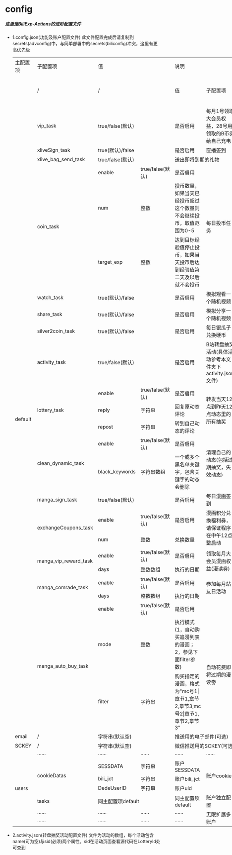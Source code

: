 config
====  
##### 这里是BiliExp-Actions的进阶配置文件

* 1.config.json(功能及账户配置文件)
    此文件配置完成后请复制到secrets(advconfig)中，与简单部署中的secrets(biliconfig)冲突，这里有更高优先级
    <table border=0 cellpadding=0 cellspacing=0 width=799 style='border-collapse:
     collapse;table-layout:fixed;width:597pt'>
     <col width=64 style='width:48pt'>
     <col width=147 style='mso-width-source:userset;mso-width-alt:5233;width:110pt'>
     <col width=95 style='mso-width-source:userset;mso-width-alt:3384;width:71pt'>
     <col width=106 style='mso-width-source:userset;mso-width-alt:3754;width:79pt'>
     <col width=102 style='mso-width-source:userset;mso-width-alt:3612;width:76pt'>
     <col width=94 style='mso-width-source:userset;mso-width-alt:3328;width:70pt'>
     <col width=63 style='mso-width-source:userset;mso-width-alt:2247;width:47pt'>
     <col width=64 span=2 style='width:48pt'>
     <tr height=18 style='height:13.8pt'>
      <td height=18 class=xl6527348 width=64 style='height:13.8pt;width:48pt'>主配置项</td>
      <td class=xl6527348 width=147 style='width:110pt'>子配置项</td>
      <td colspan=2 class=xl6527348 width=201 style='width:150pt'>值</td>
      <td colspan=3 class=xl6627348 width=259 style='width:193pt'>说明</td>
     </tr>
     <tr height=18 style='mso-height-source:userset;height:13.8pt'>
      <td height=18 class=xl1527348 style='height:13.8pt'></td>
      <td class=xl6527348>/</td>
      <td colspan=2 class=xl6527348>/</td>
      <td class=xl6627348 width=102 style='width:76pt'>值</td>
      <td class=xl6627348 width=94 style='width:70pt'>子配置项</td>
      <td class=xl6727348 width=63 style='width:47pt'>主配置项</td>
     </tr>
     <tr height=101 style='mso-height-source:userset;height:75.6pt'>
      <td rowspan=25 height=1248 class=xl6527348 style='height:937.2pt'>default</td>
      <td class=xl6527348>vip_task</td>
      <td colspan=2 class=xl6527348>true/false(默认)</td>
      <td class=xl6627348 width=102 style='width:76pt'>是否启用</td>
      <td class=xl6727348 width=94 style='width:70pt'>每月1号领取大会员权益，28号用领取的B币劵给自己充电</td>
      <td rowspan=25 class=xl6627348 width=63 style='width:47pt'>全局默认配置</td>
     </tr>
     <tr height=18 style='height:13.8pt'>
      <td height=18 class=xl6527348 style='height:13.8pt'>xliveSign_task</td>
      <td colspan=2 class=xl6527348>true(默认)/false</td>
      <td class=xl6627348 width=102 style='width:76pt'>是否启用</td>
      <td class=xl6627348 width=94 style='width:70pt'>直播签到</td>
     </tr>
     <tr height=18 style='height:13.8pt'>
      <td height=18 class=xl6527348 style='height:13.8pt'>xlive_bag_send_task</td>
      <td colspan=2 class=xl6527348>true/false(默认)</td>
      <td colspan=2 class=xl6627348 width=196 style='width:146pt'>送出即将到期的礼物</td>
     </tr>
     <tr height=18 style='height:13.8pt'>
      <td rowspan=3 height=290 class=xl6527348 style='height:217.8pt'>coin_task</td>
      <td class=xl6527348>enable</td>
      <td class=xl6527348>true/false(默认)</td>
      <td class=xl6627348 width=102 style='width:76pt'>是否启用</td>
      <td rowspan=3 class=xl6627348 width=94 style='width:70pt'>每日投币任务</td>
     </tr>
     <tr height=134 style='mso-height-source:userset;height:100.2pt'>
      <td height=134 class=xl6527348 style='height:100.2pt'>num</td>
      <td class=xl6527348>整数</td>
      <td class=xl6627348 width=102 style='width:76pt'>投币数量，如果当天已经投币超过这个数量则不会继续投币，取值范围为0-5</td>
     </tr>
     <tr height=138 style='mso-height-source:userset;height:103.8pt'>
      <td height=138 class=xl6527348 style='height:103.8pt'>target_exp</td>
      <td class=xl6527348>整数</td>
      <td class=xl6627348 width=102 style='width:76pt'>达到目标经验值停止投币，如果当天投币后达到经验值第二天及以后就不会投币</td>
     </tr>
     <tr height=37 style='height:27.6pt'>
      <td height=37 class=xl6527348 style='height:27.6pt'>watch_task</td>
      <td colspan=2 class=xl6527348>true(默认)/false</td>
      <td class=xl6627348 width=102 style='width:76pt'>是否启用</td>
      <td class=xl6627348 width=94 style='width:70pt'>模拟观看一个随机视频</td>
     </tr>
     <tr height=37 style='height:27.6pt'>
      <td height=37 class=xl6527348 style='height:27.6pt'>share_task</td>
      <td colspan=2 class=xl6527348>true(默认)/false</td>
      <td class=xl6627348 width=102 style='width:76pt'>是否启用</td>
      <td class=xl6627348 width=94 style='width:70pt'>模拟分享一个随机视频</td>
     </tr>
     <tr height=37 style='height:27.6pt'>
      <td height=37 class=xl6527348 style='height:27.6pt'>silver2coin_task</td>
      <td colspan=2 class=xl6527348>true(默认)/false</td>
      <td class=xl6627348 width=102 style='width:76pt'>是否启用</td>
      <td class=xl6627348 width=94 style='width:70pt'>每日银瓜子兑换硬币</td>
     </tr>
     <tr height=110 style='height:82.8pt'>
      <td height=110 class=xl6527348 style='height:82.8pt'>activity_task</td>
      <td colspan=2 class=xl6527348>true/false(默认)</td>
      <td class=xl6627348 width=102 style='width:76pt'>是否启用</td>
      <td class=xl6627348 width=94 style='width:70pt'>B站转盘抽奖活动(具体活动参考本文件夹下activity.json文件)</td>
     </tr>
     <tr height=18 style='height:13.8pt'>
      <td rowspan=3 height=94 class=xl6527348 style='height:71.4pt'>lottery_task</td>
      <td class=xl6527348>enable</td>
      <td class=xl6527348>true/false(默认)</td>
      <td class=xl6627348 width=102 style='width:76pt'>是否启用</td>
      <td rowspan=3 class=xl6627348 width=94 style='width:70pt'>转发当天12点到昨天12点动态里的所有抽奖</td>
     </tr>
     <tr height=38 style='mso-height-source:userset;height:28.8pt'>
      <td height=38 class=xl6527348 style='height:28.8pt'>reply</td>
      <td class=xl6527348>字符串</td>
      <td class=xl6627348 width=102 style='width:76pt'>回复原动态评论</td>
     </tr>
     <tr height=38 style='mso-height-source:userset;height:28.8pt'>
      <td height=38 class=xl6527348 style='height:28.8pt'>repost</td>
      <td class=xl6527348>字符串</td>
      <td class=xl6627348 width=102 style='width:76pt'>转到自己动态的评论</td>
     </tr>
     <tr height=18 style='height:13.8pt'>
      <td rowspan=2 height=96 class=xl6527348 style='height:72.0pt'>clean_dynamic_task</td>
      <td class=xl6527348>enable</td>
      <td class=xl6527348>true/false(默认)</td>
      <td class=xl6627348 width=102 style='width:76pt'>是否启用</td>
      <td rowspan=2 class=xl6627348 width=94 style='width:70pt'>清理自己的动态(包括过期抽奖，失效动态)</td>
     </tr>
     <tr height=78 style='mso-height-source:userset;height:58.2pt'>
      <td height=78 class=xl6527348 style='height:58.2pt'>black_keywords</td>
      <td class=xl6527348>字符串数组</td>
      <td class=xl6627348 width=102 style='width:76pt'>一个或多个黑名单关键字，包含关键字的动态会删除</td>
     </tr>
     <tr height=18 style='mso-height-source:userset;height:13.2pt'>
      <td height=18 class=xl6527348 style='height:13.2pt'>manga_sign_task</td>
      <td colspan=2 class=xl6527348>true/false(默认)</td>
      <td class=xl6627348 width=102 style='width:76pt'>是否启用</td>
      <td class=xl6627348 width=94 style='width:70pt'>每日漫画签到</td>
     </tr>
     <tr height=36 style='mso-height-source:userset;height:27.0pt'>
      <td rowspan=2 height=72 class=xl6527348 style='height:54.0pt'>exchangeCoupons_task</td>
      <td class=xl6527348>enable</td>
      <td class=xl6527348>true/false(默认)</td>
      <td class=xl6627348 width=102 style='width:76pt'>是否启用</td>
      <td rowspan=2 class=xl6627348 width=94 style='width:70pt'>漫画积分兑换福利券，请保证程序在中午12点整启动</td>
     </tr>
     <tr height=36 style='mso-height-source:userset;height:27.0pt'>
      <td height=36 class=xl6527348 style='height:27.0pt'>num</td>
      <td class=xl6527348>整数</td>
      <td class=xl6627348 width=102 style='width:76pt'>兑换数量</td>
     </tr>
     <tr height=22 style='mso-height-source:userset;height:16.2pt'>
      <td rowspan=2 height=55 class=xl6527348 style='height:40.8pt'>manga_vip_reward_task</td>
      <td class=xl6527348>enable</td>
      <td class=xl6527348>true/false(默认)</td>
      <td class=xl6627348 width=102 style='width:76pt'>是否启用</td>
      <td rowspan=2 class=xl6627348 width=94 style='width:70pt'>领取每月大会员漫画权益(漫读劵)</td>
     </tr>
     <tr height=33 style='mso-height-source:userset;height:24.6pt'>
      <td height=33 class=xl6527348 style='height:24.6pt'>days</td>
      <td class=xl6527348>整数数组</td>
      <td class=xl6627348 width=102 style='width:76pt'>执行的日期</td>
     </tr>
     <tr height=21 style='mso-height-source:userset;height:15.6pt'>
      <td rowspan=2 height=45 class=xl6527348 style='height:33.6pt'>manga_comrade_task</td>
      <td class=xl6527348>enable</td>
      <td class=xl6527348>true/false(默认)</td>
      <td class=xl6627348 width=102 style='width:76pt'>是否启用</td>
      <td rowspan=2 class=xl6627348 width=94 style='width:70pt'>参加每月站友日活动</td>
     </tr>
     <tr height=24 style='mso-height-source:userset;height:18.0pt'>
      <td height=24 class=xl6527348 style='height:18.0pt'>days</td>
      <td class=xl6527348>整数数组</td>
      <td class=xl6627348 width=102 style='width:76pt'>执行的日期</td>
     </tr>
     <tr height=18 style='height:13.8pt'>
      <td rowspan=3 height=220 class=xl6527348 style='height:165.6pt'>manga_auto_buy_task</td>
      <td class=xl6527348>enable</td>
      <td class=xl6527348>true/false(默认)</td>
      <td class=xl6627348 width=102 style='width:76pt'>是否启用</td>
      <td class=xl6627348 width=94 style='width:70pt'></td>
     </tr>
     <tr height=92 style='height:69.0pt'>
      <td height=92 class=xl6527348 style='height:69.0pt'>mode</td>
      <td class=xl6527348>整数</td>
      <td class=xl6627348 width=102 style='width:76pt'>执行模式(1，自动购买追漫列表的漫画；2，参见下面filter参数)</td>
      <td rowspan=2 class=xl6627348 width=94 style='width:70pt'>自动花费即将过期的漫读劵</td>
     </tr>
     <tr height=110 style='height:82.8pt'>
      <td height=110 class=xl6527348 style='height:82.8pt'>filter</td>
      <td class=xl6527348>字符串</td>
      <td class=xl6627348 width=102 style='width:76pt'>购买指定的漫画，格式为&quot;mc号1|章节1,章节2,章节3;mc号2|章节1,章节2,章节3&quot;</td>
     </tr>
     <tr height=18 style='height:13.8pt'>
      <td height=18 class=xl6527348 style='height:13.8pt'>email</td>
      <td class=xl6527348>/</td>
      <td colspan=2 class=xl6527348>字符串(默认空)</td>
      <td colspan=3 class=xl6627348 width=259 style='width:193pt'>推送用的电子邮件(可选)</td>
     </tr>
     <tr height=18 style='height:13.8pt'>
      <td height=18 class=xl6527348 style='height:13.8pt'>SCKEY</td>
      <td class=xl6527348>/</td>
      <td colspan=2 class=xl6527348>字符串(默认空)</td>
      <td colspan=3 class=xl6627348 width=259 style='width:193pt'>微信推送用的SCKEY(可选)</td>
     </tr>
     <tr height=18 style='height:13.8pt'>
      <td rowspan=7 height=145 class=xl6527348 style='height:110.4pt'>users</td>
      <td class=xl6527348>······</td>
      <td class=xl6527348>······</td>
      <td class=xl6527348>······</td>
      <td class=xl6627348 width=102 style='width:76pt'>······</td>
      <td class=xl6627348 width=94 style='width:70pt'>······</td>
      <td rowspan=7 class=xl6627348 width=63 style='width:47pt'>账户配置(数组)</td>
     </tr>
     <tr height=18 style='height:13.8pt'>
      <td rowspan=3 height=54 class=xl6527348 style='height:41.4pt'>cookieDatas</td>
      <td class=xl6527348>SESSDATA</td>
      <td class=xl6527348>字符串</td>
      <td class=xl6527348>账户SESSDATA</td>
      <td rowspan=3 class=xl6627348 width=94 style='width:70pt'>账户cookie</td>
     </tr>
     <tr height=18 style='height:13.8pt'>
      <td height=18 class=xl6527348 style='height:13.8pt'>bili_jct</td>
      <td class=xl6527348>字符串</td>
      <td class=xl6527348>账户bili_jct</td>
     </tr>
     <tr height=18 style='height:13.8pt'>
      <td height=18 class=xl6527348 style='height:13.8pt'>DedeUserID</td>
      <td class=xl6527348>字符串</td>
      <td class=xl6527348>账户uid</td>
     </tr>
     <tr height=37 style='height:27.6pt'>
      <td height=37 class=xl6527348 style='height:27.6pt'>tasks</td>
      <td colspan=2 class=xl6527348>同主配置项default</td>
      <td class=xl6627348 width=102 style='width:76pt'>同主配置项default</td>
      <td class=xl6627348 width=94 style='width:70pt'>账户独立配置</td>
     </tr>
     <tr height=18 style='height:13.8pt'>
      <td height=18 class=xl6527348 style='height:13.8pt'>······</td>
      <td class=xl6527348>······</td>
      <td class=xl6527348>······</td>
      <td class=xl6627348 width=102 style='width:76pt'>······</td>
      <td rowspan=2 class=xl6627348 width=94 style='width:70pt'>无限扩展多账户</td>
     </tr>
     <tr height=18 style='height:13.8pt'>
      <td height=18 class=xl6527348 style='height:13.8pt'>······</td>
      <td class=xl6527348>······</td>
      <td class=xl6527348>······</td>
      <td class=xl6627348 width=102 style='width:76pt'>······</td>
     </tr>
    </table>
    
* 2.activity.json(转盘抽奖活动配置文件)
    文件为活动的数组，每个活动包含name(可为空)与sid(必须)两个属性。sid在活动页面查看源代码在LotteryId处可查到